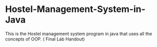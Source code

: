 # Hostel-Management-System-in-Java
This is the Hostel management system program in java that uses all the concepts of OOP. ( Final Lab Handout)
